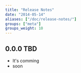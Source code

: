 ```yaml
---
title: "Release Notes"
date: "2014-05-14"
aliases: ["/doc/release-notes/"]
groups: ["meta"]
groups_weight: 10
---
```


## **0.0.0** TBD
  * It's comming
  * soon
